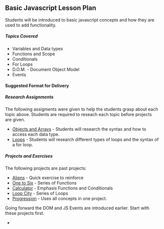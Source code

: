 <h2>Basic Javascript Lesson Plan</h2>

<p>Students will be introduced to basic javascript concepts and how they are used to add functionality.</p>

<h5>Topics Covered</h5>
<ul>
  <li>Variables and Data types</li>
  <li>Functions and Scope</li>
  <li>Conditionals</li>
  <li>For Loops</li>
  <li>D.O.M. - Document Object Model</li>
  <li>Events</li>
</ul>

<h4>Suggested Format for Delivery</h4>

<h5>Research Assignments</h5>
<p>The following assigments were given to help the students grasp about each topic above. Students are required to reseach each topic before projects are given.</p>

<ul>
  <li><a href="https://github.com/junior-devleague/waipahu/blob/master/assignments/RA-js_arrays_objects.txt">Objects and Arrays</a> - Students will research the syntax and how to access each data type.</li>
  <li><a href="https://github.com/junior-devleague/waipahu/blob/master/assignments/RA-js_for_loops.txt">Loops</a> - Students will research different types of loops and the syntax of a for loop.</li>
</ul>

<h5>Projects and Exercises</h5>
<p>The following projects are past projects:</p>
<ul>
  <li><a href="https://github.com/junior-devleague/waipahu/blob/master/assignments/x-aliens.txt">Aliens</a> - Quick exercise to reinforce </li>
  <li><a href="https://github.com/junior-devleague/waipahu/blob/master/assignments/x-one_to_ten.txt">One to Six</a> - Series of Functions</li>
  <li><a href="https://github.com/junior-devleague/waipahu/blob/master/assignments/x-calculator.txt">Calculator</a> - Emphasis Functions and Conditionals</li>
  <li><a href="https://github.com/junior-devleague/waipahu/blob/master/assignments/x-loopcity.txt">Loop City</a> - Series of Loops</li>
  <li><a href="https://github.com/junior-devleague/waipahu/blob/master/assignments/x-progression.txt">Progression</a> - Uses all concepts in one project.</li>
</ul>

<p>Going forward the DOM and JS Events are introduced earlier. Start with these projects first. 
</p>

<ul>
  <li></li>
</ul>
